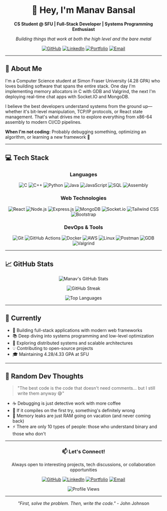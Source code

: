 <div align="center">

# 👋 Hey, I'm Manav Bansal

**CS Student @ SFU | Full-Stack Developer | Systems Programming Enthusiast**

*Building things that work at both the high level and the bare metal*

[![GitHub](https://img.shields.io/badge/GitHub-manavbansal1-181717?style=flat-square&logo=github)](https://github.com/manavbansal1)
[![LinkedIn](https://img.shields.io/badge/LinkedIn-Manav%20Bansal-0077B5?style=flat-square&logo=linkedin)](https://www.linkedin.com/in/manavbansal39/)
[![Portfolio](https://img.shields.io/badge/Portfolio-Visit%20Site-FF5722?style=flat-square&logo=google-chrome&logoColor=white)](https://manavbansal.vercel.app/)
[![Email](https://img.shields.io/badge/Email-manav__bansal%40sfu.ca-D14836?style=flat-square&logo=gmail&logoColor=white)](mailto:manav_bansal@sfu.ca)

</div>

---

## 🚀 About Me

I'm a Computer Science student at Simon Fraser University (4.28 GPA) who loves building software that spans the entire stack. One day I'm implementing memory allocators in C with GDB and Valgrind, the next I'm deploying real-time chat apps with Socket.IO and MongoDB.

I believe the best developers understand systems from the ground up—whether it's bit-level manipulation, TCP/IP protocols, or React state management. That's what drives me to explore everything from x86-64 assembly to modern CI/CD pipelines.

**When I'm not coding:** Probably debugging something, optimizing an algorithm, or learning a new framework 🔧

---

## 💻 Tech Stack

<div align="center">

### Languages
![C](https://img.shields.io/badge/C-00599C?style=for-the-badge&logo=c&logoColor=white)
![C++](https://img.shields.io/badge/C++-00599C?style=for-the-badge&logo=c%2B%2B&logoColor=white)
![Python](https://img.shields.io/badge/Python-3776AB?style=for-the-badge&logo=python&logoColor=white)
![Java](https://img.shields.io/badge/Java-ED8B00?style=for-the-badge&logo=openjdk&logoColor=white)
![JavaScript](https://img.shields.io/badge/JavaScript-F7DF1E?style=for-the-badge&logo=javascript&logoColor=black)
![SQL](https://img.shields.io/badge/SQL-4479A1?style=for-the-badge&logo=postgresql&logoColor=white)
![Assembly](https://img.shields.io/badge/Assembly-654FF0?style=for-the-badge&logo=assemblyscript&logoColor=white)

### Web Technologies
![React](https://img.shields.io/badge/React-20232A?style=for-the-badge&logo=react&logoColor=61DAFB)
![Node.js](https://img.shields.io/badge/Node.js-339933?style=for-the-badge&logo=nodedotjs&logoColor=white)
![Express.js](https://img.shields.io/badge/Express.js-000000?style=for-the-badge&logo=express&logoColor=white)
![MongoDB](https://img.shields.io/badge/MongoDB-47A248?style=for-the-badge&logo=mongodb&logoColor=white)
![Socket.io](https://img.shields.io/badge/Socket.io-010101?style=for-the-badge&logo=socketdotio&logoColor=white)
![Tailwind CSS](https://img.shields.io/badge/Tailwind_CSS-38B2AC?style=for-the-badge&logo=tailwind-css&logoColor=white)
![Bootstrap](https://img.shields.io/badge/Bootstrap-7952B3?style=for-the-badge&logo=bootstrap&logoColor=white)

### DevOps & Tools
![Git](https://img.shields.io/badge/Git-F05032?style=for-the-badge&logo=git&logoColor=white)
![GitHub Actions](https://img.shields.io/badge/GitHub_Actions-2088FF?style=for-the-badge&logo=github-actions&logoColor=white)
![Docker](https://img.shields.io/badge/Docker-2496ED?style=for-the-badge&logo=docker&logoColor=white)
![AWS](https://img.shields.io/badge/AWS-232F3E?style=for-the-badge&logo=amazon-aws&logoColor=white)
![Linux](https://img.shields.io/badge/Linux-FCC624?style=for-the-badge&logo=linux&logoColor=black)
![Postman](https://img.shields.io/badge/Postman-FF6C37?style=for-the-badge&logo=postman&logoColor=white)
![GDB](https://img.shields.io/badge/GDB-8B0000?style=for-the-badge&logo=gnu&logoColor=white)
![Valgrind](https://img.shields.io/badge/Valgrind-1E4C5A?style=for-the-badge)

</div>

---

## 📈 GitHub Stats

<div align="center">

![Manav's GitHub Stats](https://github-readme-stats.vercel.app/api?username=manavbansal1&show_icons=true&theme=tokyonight&hide_border=true&include_all_commits=true&count_private=true)

![GitHub Streak](https://github-readme-streak-stats.herokuapp.com/?user=manavbansal1&theme=tokyonight&hide_border=true)

![Top Languages](https://github-readme-stats.vercel.app/api/top-langs/?username=manavbansal1&layout=compact&theme=tokyonight&hide_border=true&langs_count=8)

</div>

---

## 🎯 Currently

- 🔨 Building full-stack applications with modern web frameworks
- 📚 Deep diving into systems programming and low-level optimization  
- 🌱 Exploring distributed systems and scalable architectures
- 💡 Contributing to open-source projects
- 🎓 Maintaining 4.28/4.33 GPA at SFU

---

## 💭 Random Dev Thoughts

> "The best code is the code that doesn't need comments... but I still write them anyway 😅"

- ☕ Debugging is just detective work with more coffee
- 🐛 If it compiles on the first try, something's definitely wrong
- 🚀 Memory leaks are just RAM going on vacation (and never coming back)
- ⚡ There are only 10 types of people: those who understand binary and those who don't

---

<div align="center">

### 📫 Let's Connect!

Always open to interesting projects, tech discussions, or collaboration opportunities

[![GitHub](https://img.shields.io/badge/-GitHub-181717?style=for-the-badge&logo=github)](https://github.com/manavbansal1)
[![LinkedIn](https://img.shields.io/badge/-LinkedIn-0077B5?style=for-the-badge&logo=linkedin)](https://www.linkedin.com/in/manavbansal39/)
[![Portfolio](https://img.shields.io/badge/-Portfolio-FF5722?style=for-the-badge&logo=google-chrome&logoColor=white)](https://manavbansal.vercel.app/)
[![Email](https://img.shields.io/badge/-Email-D14836?style=for-the-badge&logo=gmail&logoColor=white)](mailto:manav_bansal@sfu.ca)

![Profile Views](https://komarev.com/ghpvc/?username=manavbansal1&color=blueviolet&style=flat-square)

---

*"First, solve the problem. Then, write the code."* - John Johnson

</div>
